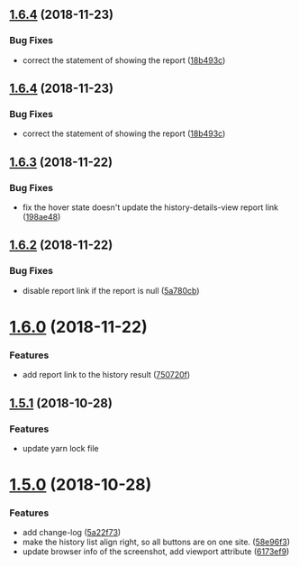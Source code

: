 <a name="1.6.4"></a>
## [1.6.4](https://bitbucket.org/jaceyshome/regression-client/compare/1.6.3...1.6.4) (2018-11-23)


### Bug Fixes

* correct the statement of showing the report ([18b493c](https://bitbucket.org/jaceyshome/regression-client/commits/18b493c))



<a name="1.6.4"></a>
## [1.6.4](https://bitbucket.org/jaceyshome/regression-client/compare/1.6.3...1.6.4) (2018-11-23)


### Bug Fixes

* correct the statement of showing the report ([18b493c](https://bitbucket.org/jaceyshome/regression-client/commits/18b493c))



<a name="1.6.3"></a>
## [1.6.3](https://bitbucket.org/jaceyshome/regression-client/compare/1.6.2...1.6.3) (2018-11-22)


### Bug Fixes

* fix the hover state doesn't update the history-details-view report link ([198ae48](https://bitbucket.org/jaceyshome/regression-client/commits/198ae48))



<a name="1.6.2"></a>
## [1.6.2](https://bitbucket.org/jaceyshome/regression-client/compare/1.6.1...1.6.2) (2018-11-22)


### Bug Fixes

* disable report link if the report is null ([5a780cb](https://bitbucket.org/jaceyshome/regression-client/commits/5a780cb))



<a name="1.6.0"></a>
# [1.6.0](https://bitbucket.org/jaceyshome/regression-client/compare/1.5.1...1.6.0) (2018-11-22)


### Features

* add report link to the history result ([750720f](https://bitbucket.org/jaceyshome/regression-client/commits/750720f))



<a name="1.5.1"></a>
## [1.5.1](https://bitbucket.org/jaceyshome/regression-client/compare/1.5.0...1.5.1) (2018-10-28)


### Features

* update yarn lock file



<a name="1.5.0"></a>
# [1.5.0](https://bitbucket.org/jaceyshome/regression-client/compare/1.4.3...1.5.0) (2018-10-28)


### Features

* add change-log ([5a22f73](https://bitbucket.org/jaceyshome/regression-client/commits/5a22f73))
* make the history list align right, so all buttons are on one site. ([58e96f3](https://bitbucket.org/jaceyshome/regression-client/commits/58e96f3))
* update browser info of the screenshot, add viewport attribute ([6173ef9](https://bitbucket.org/jaceyshome/regression-client/commits/6173ef9))



